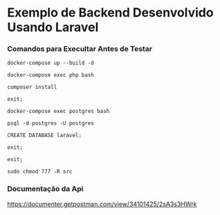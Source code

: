 # Exemplo de Backend Desenvolvido Usando Laravel

### Comandos para Execultar Antes de Testar 

```
docker-compose up --build -d

docker-compose exec php bash

composer install

exit;

docker-compose exec postgres bash

psql -d postgres -U postgres

CREATE DATABASE laravel;

exit;

exit;

sudo chmod 777 -R src
```

### Documentação da Api

https://documenter.getpostman.com/view/34101425/2sA3s3HWrk
